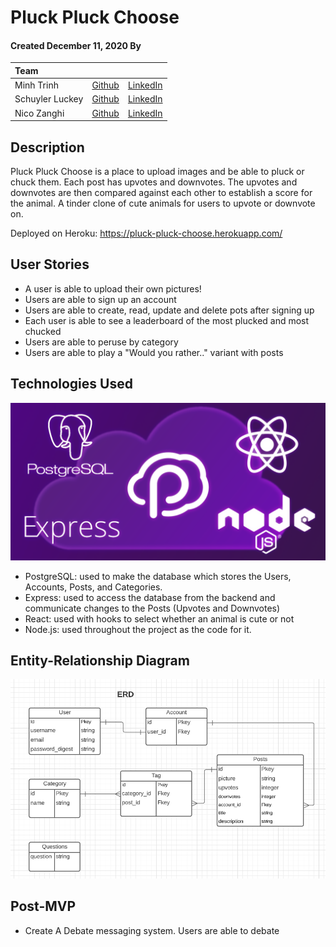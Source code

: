 # Pluck Pluck Choose
#### Created December 11, 2020 By 
| Team | | |
| :------------ |:--------------------------------------:| :-----:|
|Minh Trinh     | [Github](https://github.com/mtrinh11) |[LinkedIn](https://www.linkedin.com/in/m-trinh/)  |
|Schuyler Luckey| [Github](https://github.com/Gnarlyluck)| [LinkedIn](https://www.linkedin.com/in/schuyler-luckey/) |  
|Nico Zanghi| [Github](https://github.com/nazanghi)| [LinkedIn](https://www.linkedin.com/in/nicozanghi/) |

## Description
Pluck Pluck Choose is a place to upload images and be able to pluck or chuck them.
Each post has upvotes and downvotes. 
The upvotes and downvotes are then compared against each other to establish a score for the animal. 
A tinder clone of cute animals for users to upvote or downvote on.

Deployed on Heroku: https://pluck-pluck-choose.herokuapp.com/

## User Stories

- A user is able to upload their own pictures!
- Users are able to sign up an account
- Users are able to create, read, update and delete pots after signing up
- Each user is able to see a leaderboard of the most plucked and most chucked
- Users are able to peruse by category
- Users are able to play a "Would you rather.." variant with posts

## Technologies Used
![Technologies Used in Pluck Pluck Choose](./ReadmeImages/PERNimage.png "Technologies Used in Pluck Pluck Choose")

- PostgreSQL: used to make the database which stores the Users, Accounts, Posts, and Categories.
- Express: used to access the database from the backend and communicate changes to the Posts (Upvotes and Downvotes)
- React: used with hooks to select whether an animal is cute or not
- Node.js: used throughout the project as the code for it. 


## Entity-Relationship Diagram

![ERD of Pluck Pluck Choose](./ReadmeImages/ERD.png "ERD of Pluck Pluck Choose")

## Post-MVP

- Create A Debate messaging system. Users are able to debate 
